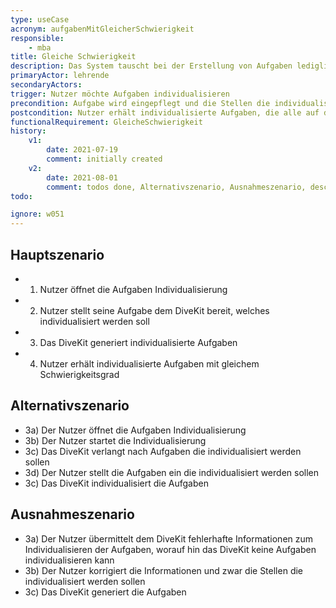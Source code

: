 ```yaml
---
type: useCase
acronym: aufgabenMitGleicherSchwierigkeit
responsible: 
    - mba
title: Gleiche Schwierigkeit
description: Das System tauscht bei der Erstellung von Aufgaben lediglich Schlüsselwörter aus
primaryActor: lehrende
secondaryActors:
trigger: Nutzer möchte Aufgaben individualisieren
precondition: Aufgabe wird eingepflegt und die Stellen die individualisiert werden sollen bestimmt
postcondition: Nutzer erhält individualisierte Aufgaben, die alle auf dem selben Schwierigkeitsgrad basieren
functionalRequirement: GleicheSchwierigkeit
history:
    v1:
        date: 2021-07-19
        comment: initially created
    v2:
        date: 2021-08-01
        comment: todos done, Alternativszenario, Ausnahmeszenario, description, postcondition, precondition, secondaryActors, primaryActor changed
todo:

ignore: w051
---
```

## Hauptszenario

* 1) Nutzer öffnet die Aufgaben Individualisierung
* 2) Nutzer stellt seine Aufgabe dem DiveKit bereit, welches individualisiert werden soll
* 3) Das DiveKit generiert individualisierte Aufgaben
* 4) Nutzer erhält individualisierte Aufgaben mit gleichem Schwierigkeitsgrad

## Alternativszenario

* 3a) Der Nutzer öffnet die Aufgaben Individualisierung
* 3b) Der Nutzer startet die Individualisierung
* 3c) Das DiveKit verlangt nach Aufgaben die individualisiert werden sollen
* 3d) Der Nutzer stellt die Aufgaben ein die individualisiert werden sollen
* 3c) Das DiveKit individualisiert die Aufgaben

## Ausnahmeszenario 

* 3a) Der Nutzer übermittelt dem DiveKit fehlerhafte Informationen zum Individualisieren der Aufgaben, worauf hin das DiveKit keine Aufgaben individualisieren kann
* 3b) Der Nutzer korrigiert die Informationen und zwar die Stellen die individualisiert werden sollen
* 3c) Das DiveKit generiert die Aufgaben




